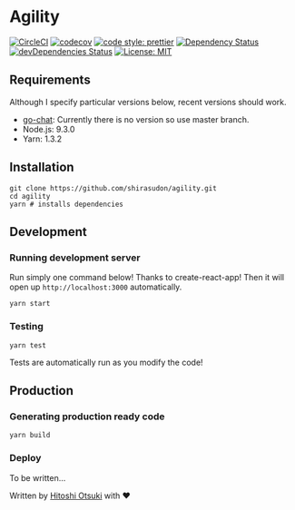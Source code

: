 # Agility

[![CircleCI](https://circleci.com/gh/shirasudon/agility.svg?style=svg)](https://circleci.com/gh/shirasudon/agility)
[![codecov](https://codecov.io/gh/shirasudon/chat/branch/master/graph/badge.svg)](https://codecov.io/gh/shirasudon/chat)
[![code style: prettier](https://img.shields.io/badge/code_style-prettier-ff69b4.svg?style=flat-square)](https://github.com/prettier/prettier)
[![Dependency Status](https://david-dm.org/shirasudon/chat.svg)](https://david-dm.org/shirasudon/chat)
[![devDependencies Status](https://david-dm.org/shirasudon/chat/dev-status.svg)](https://david-dm.org/shirasudon/chat?type=dev)
[![License: MIT](https://img.shields.io/badge/License-MIT-yellow.svg)](https://opensource.org/licenses/MIT)

## Requirements
Although I specify particular versions below, recent versions should work.

- [go-chat](https://github.com/shirasudon/go-chat): Currently there is no version so use master branch.
- Node.js: 9.3.0
- Yarn: 1.3.2

## Installation

```
git clone https://github.com/shirasudon/agility.git
cd agility
yarn # installs dependencies
```

## Development

### Running development server

Run simply one command below! Thanks to create-react-app!
Then it will open up `http://localhost:3000` automatically.
```
yarn start
```

### Testing

```
yarn test
```
Tests are automatically run as you modify the code!

## Production

### Generating production ready code

```
yarn build
```
### Deploy
To be written...

Written by [Hitoshi Otsuki](http://github.com/hitochan777) with :heart:
